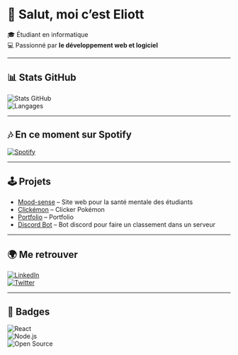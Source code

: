 # 👋 Salut, moi c’est Eliott

🎓 Étudiant en informatique   
💻 Passionné par **le développement web et logiciel**  

---

## 📊 Stats GitHub
![Stats GitHub](https://github-readme-stats.vercel.app/api?username=eliott-colin&show_icons=true&theme=tokyonight)  
![Langages](https://github-readme-stats.vercel.app/api/top-langs/?username=eliott-colin&layout=compact&theme=gruvbox)  

---

## 🎶 En ce moment sur Spotify
[![Spotify](https://img.shields.io/badge/Spotify-Ecouter%20ma%20musique-1DB954?logo=spotify&style=for-the-badge)](https://open.spotify.com/user/31xtf5bpkpd52fszbtzmssa5b5wi)

---

## 🕹️ Projets
- [Mood-sense](https://github.com/eliott-colin/Mood-sense/) – Site web pour la santé mentale des étudiants 
- [Clickémon](https://github.com/eliott-colin/clicker-game) – Clicker Pokémon
- [Portfolio](https://github.com/eliott-colin/portfolio-vite) – Portfolio
- [Discord Bot](https://github.com/eliott-colin/maxeur) – Bot discord pour faire un classement dans un serveur 

---

## 🌍 Me retrouver
[![LinkedIn](https://img.shields.io/badge/LinkedIn-Eliott-blue?logo=linkedin)](https://linkedin.com/in/eliott-colin)  
[![Twitter](https://img.shields.io/badge/Twitter-@eliott_dev_-1DA1F2?logo=twitter)](https://twitter.com/eliott_dev_)  

---



## 🎨 Badges

![React](https://img.shields.io/badge/React-Lover-61DAFB?logo=react&style=for-the-badge)  
![Node.js](https://img.shields.io/badge/Node.js-Backend-339933?logo=node.js&style=for-the-badge)  
![Open Source](https://img.shields.io/badge/Open%20Source-Contributor-FF69B4?style=for-the-badge)   


